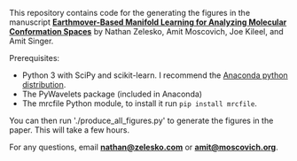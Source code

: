 This repository contains code for the generating the figures in the manuscript
[**Earthmover-Based Manifold Learning for Analyzing Molecular Conformation Spaces**](https://web.math.princeton.edu/~jkileel/emd_manifolds_Oct16.pdf) by Nathan Zelesko, Amit Moscovich, Joe Kileel, and Amit Singer.

Prerequisites:
- Python 3 with SciPy and scikit-learn. I recommend the [Anaconda python distribution](https://www.anaconda.com/distribution/).
- The PyWavelets package (included in Anaconda)
- The mrcfile Python module, to install it run `pip install mrcfile`.

You can then run './produce_all_figures.py' to generate the figures in the paper. This will take a few hours.

For any questions, email **nathan@zelesko.com** or **amit@moscovich.org**.

